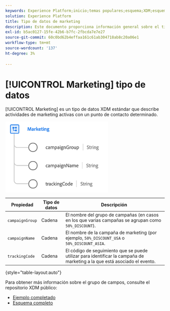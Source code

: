 ```yaml
---
keywords: Experience Platform;inicio;temas populares;esquema;XDM;esquemas;esquemas;esquema;tipo de datos;tipo de datos;tipo de datos;tipo de datos;
solution: Experience Platform
title: Tipo de datos de marketing
description: Este documento proporciona información general sobre el tipo de datos XDM de marketing.
exl-id: b5ac0127-15fe-42b6-b7fc-2fbcda7e7e27
source-git-commit: 60c0bd62b4effaa161c61ab304718ab8c20a06e1
workflow-type: tm+mt
source-wordcount: '137'
ht-degree: 3%

---
```


# [!UICONTROL Marketing] tipo de datos

[!UICONTROL Marketing] es un tipo de datos XDM estándar que describe actividades de marketing activas con un punto de contacto determinado.

![](../images/data-types/marketing.png)

| Propiedad | Tipo de datos | Descripción |
| --- | --- | --- |
| `campaignGroup` | Cadena | El nombre del grupo de campañas (en casos en los que varias campañas se agrupan como `50%_DISCOUNT`). |
| `campaignName` | Cadena | El nombre de la campaña de marketing (por ejemplo, `50%_DISCOUNT_USA` o `50%_DISCOUNT_ASIA`. |
| `trackingCode` | Cadena | El código de seguimiento que se puede utilizar para identificar la campaña de marketing a la que está asociado el evento. |

{style="table-layout:auto"}

Para obtener más información sobre el grupo de campos, consulte el repositorio XDM público:

* [Ejemplo completado](https://github.com/adobe/xdm/blob/master/components/datatypes/marketing/marketing.example.1.json)
* [Esquema completo](https://github.com/adobe/xdm/blob/master/components/datatypes/marketing/marketing.schema.json)
